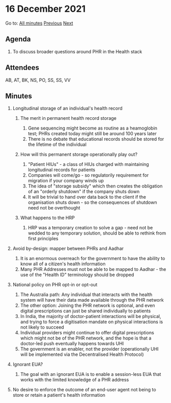 # 16 December 2021

Go to: [All minutes](../index.md) [Previous](./mom-0812.md) [Next](../2022/1001.md)

## Agenda

1. To discuss broader questions around PHR in the Health stack


## Attendees

AB, AT, BK, NS, PO, SS, SS, VV

## Minutes

1. Longitudinal storage of an individual's health record

	1. The merit in permanent health record storage
	   1.  Gene sequencing might become as routine as a heamoglobin test; PHRs created today might still be around 100 years later
	   2.  There is no debate that educational records should be stored for the lifetime of the individual
	   
   2. How will this permanent storage operationally play out?
      1. "Patient HIUs" - a class of HIUs charged with maintaining longitudinal records for patients
      2. Companies will come/go - so regulatorily requirement for migration if your company winds up
      3. The idea of "storage subsidy" which then creates the obligation of an "orderly shutdown" if the company shuts down
      4. It will be trivial to hand over data back to the client if the organisation shuts down - so the consequences of shutdown need not be overthought

   3. What happens to the HRP 
      1. HRP was a temporary creation to solve a gap - need not be wedded to any temporary solution, should be able to rethink from first principles

2. Avoid by-design: mapper between PHRs and Aadhar 
    1. It is an enormous overreach for the government to have the ability to know all of a citizen's health information
    2. Many PHR Addresses must not be able to be mapped to Aadhar - the use of the "Health ID" terminology should be dropped 
	
2. National policy on PHR opt-in or opt-out
   1. The Australia path: Any individual that interacts with the health system will have their data made available through the PHR network
   2. The other option: Joining the PHR network is optional, and even digital prescriptions can just be shared individually to patients
   3. In India, the majority of doctor-patient interactions will be physical, and trying to force a digitisation mandate on physical interactions is not likely to succeed
   4. Individual providers might continue to offer digital prescriptions which might not be of the PHR network, and the hope is that a doctor-led push eventually happens towards UHI
   5. The government is an enabler, not the provider (operationally UHI will be implemented via the Decentralised Health Protocol)

3. Ignorant EUA?

	1. The goal with an ignorant EUA is to enable a session-less EUA that works with the limited knowledge of a PHR address
  2. No desire to enforce the outcome of an end-user agent not being to store or retain a patient's health information
